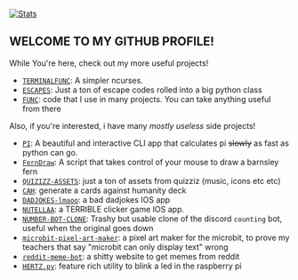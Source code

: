 [![Stats](https://github-readme-stats.vercel.app/api?username=lomnom&show_icons=true&theme=cobalt&border_radius=10)](https://github.com/anuraghazra/github-readme-stats)
## WELCOME TO MY GITHUB PROFILE!
While You're here, check out my more useful projects!  
  - [`TERMINALFUNC`](https://github.com/lomnom/TERMINALFUNC): A simpler ncurses.
  - [`ESCAPES`](https://github.com/lomnom/ESCAPES): Just a ton of escape codes rolled into a big python class
  - [`FUNC`](https://github.com/lomnom/FUNC): code that I use in many projects. You can take anything useful from there  

Also, if you're interested, i have many *mostly useless* side projects!
  - [`PI`](https://github.com/lomnom/PI): A beautiful and interactive CLI app that calculates pi ~~slowly~~ as fast as python can go.
  - [`FernDraw`](https://github.com/lomnom/FernDraw): A script that takes control of your mouse to draw a barnsley fern
  - [`QUIZIZZ-ASSETS`](https://github.com/lomnom/QUIZZIZ-ASSETS): just a ton of assets from quizziz (music, icons etc etc)
  - [`CAH`](https://github.com/lomnom/CAH): generate a cards against humanity deck
  - [`DADJOKES-lmaoo`](https://github.com/lomnom/DADJOKES-lmaoo): a bad dadjokes IOS app
  - [`NUTELLAA`](https://github.com/lomnom/NUTELLAA): a TERRIBLE clicker game IOS app.
  - [`NUMBER-BOT-CLONE`](https://github.com/lomnom/NUMBER-BOT-CLONE): Trashy but usable clone of the discord `counting` bot, useful when the original goes down
  - [`microbit-pixel-art-maker`](https://github.com/lomnom/microbit-pixel-art-maker): a pixel art maker for the microbit, to prove my teachers that say "microbit can only display text" wrong
  - [`reddit-meme-bot`](https://github.com/lomnom/reddit-meme-bot): a shitty website to get memes from reddit
  - [`HERTZ.py`](https://github.com/lomnom/HERTZ.py): feature rich utility to blink a led in the raspberry pi
<!--
<details>
  <summary>and you probably <strong>dont</strong> want to look inside here.</summary>
  • <a href="https://github.com/lomnom/HENTAI">Hentai</a>: (why did i make this) a python script to download doujins from nhentai as a pdf, useful for well, you know. <br />
  You were warned.
</details>
-->
